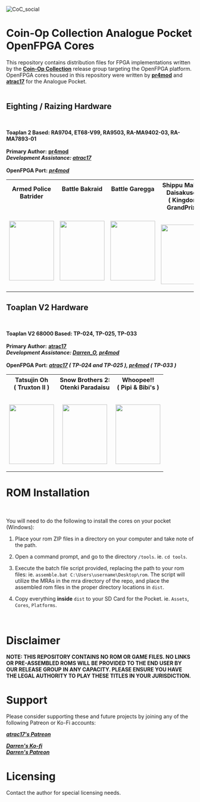 
![CoC_social](https://github.com/Coin-OpCollection/Distribution-MiSTerFPGA/assets/32810066/634c96ea-59c3-4590-b207-78f08db6cea0)

# Coin-Op Collection Analogue Pocket OpenFPGA Cores

This repository contains distribution files for FPGA implementations written by the [**Coin-Op Collection**](https://github.com/Coin-OpCollection) release group targeting the OpenFPGA platform. OpenFPGA cores housed in this repository were written by [**pr4mod**](https://github.com/psomashekar) and [**atrac17**](https://github.com/atrac17) for the Analogue Pocket. <br><br>

## Eighting / Raizing Hardware

<br>

**Toaplan 2 Based: RA9704, ET68-V99, RA9503, RA-MA9402-03, RA-MA7893-01** <br><br>
**Primary Author:** [**pr4mod**](https://github.com/psomashekar) <br>
***Development Assistance: [atrac17](https://github.com/atrac17)*** <br><br>
**OpenFPGA Port:** ***[pr4mod](https://github.com/psomashekar)***

<table><tr><th> <b>Armed Police Batrider</b> <br><br><br> <p align="center"><img width="120" height="160" src="https://github.com/Coin-OpCollection/Distribution-MiSTerFPGA/assets/32810066/c8082729-1d0a-4220-9e20-1b3b228a1b1f"></th><th> <b>Battle Bakraid</b> <br><br><br><br> <p align="center"><img width="120" height="160" src="https://github.com/Coin-OpCollection/Distribution-MiSTerFPGA/assets/32810066/1505aa86-a80f-45f3-a0ff-76ec50a1d4bb"></th><th> <b>Battle Garegga</b> <br><br><br><br> <p align="center"><img width="120" height="160" src="https://github.com/Coin-OpCollection/Distribution-MiSTerFPGA/assets/32810066/6b2252b6-bdcf-4a63-9070-7ebb38a14c41"></th><th> <b>Shippu Mahou Daisakusen<br>( Kingdom GrandPrix )</b> <br><br> <p align="center"><img width="120" height="160" src="https://github.com/Coin-OpCollection/Distribution-MiSTerFPGA/assets/32810066/0a00c521-54b7-4ec5-9b12-7054fdc497ac"></th><th> <b>Mahou Daisakusen<br>( Sorcer Striker )</b> <br><br> <p align="center"><img width="120" height="160" src="https://github.com/Coin-OpCollection/Distribution-MiSTerFPGA/assets/32810066/ec83aa94-ca58-4800-a52c-6cbb21a6f6be"></th></tr></table>

## Toaplan V2 Hardware

<br>

**Toaplan V2 68000 Based: TP-024, TP-025, TP-033** <br><br>
**Primary Author:** [**atrac17**](https://github.com/atrac17) <br>
***Development Assistance: [Darren_O](https://github.com/va7deo), [pr4mod](https://github.com/psomashekar)*** <br><br>
**OpenFPGA Port:** ***[atrac17](https://github.com/atrac17)  ( TP-024 and TP-025 ), [pr4mod](https://github.com/psomashekar) ( TP-033 )***  <br>

<table><tr><th> <b>Tatsujin Oh<br>( Truxton II )</b> <br><br> <p align="center"><img width="120" height="160" src="https://github.com/Coin-OpCollection/Distribution-OpenFPGA/assets/32810066/5750cae2-a60e-47ad-b834-8fab45c00ead"></th><th> <b>Snow Brothers 2:<br>Otenki Paradaisu<br></b> <br> <p align="center"><img width="120" height="160" src="https://github.com/Coin-OpCollection/Distribution-OpenFPGA/assets/32810066/f8a2532f-95a9-44e7-973c-f37ca7d5c09e"></th><th> <b>Whoopee!!<br>( Pipi & Bibi's ) </b> <br><br> <p align="center"><img width="120" height="160" src="https://github.com/Coin-OpCollection/Distribution-OpenFPGA/assets/32810066/c0da7ba7-6d26-4f0a-a40d-ad33d8f45d7c"></th></tr></table>

# ROM Installation

<br>

You will need to do the following to install the cores on your pocket (Windows):

1) Place your rom ZIP files in a directory on your computer and take note of the path.

2) Open a command prompt, and go to the directory `/tools`. ie. `cd tools`.

3) Execute the batch file script provided, replacing the path to your rom files: ie. `assemble.bat C:\Users\username\Desktop\rom`. The script will utilize the MRAs in the mra directory of the repo, and place the assembled rom files in the proper directory locations in `dist`.

4) Copy everything **inside** `dist` to your SD Card for the Pocket. ie. `Assets`, `Cores`, `Platforms`.

<br>

# Disclaimer

**NOTE: THIS REPOSITORY CONTAINS NO ROM OR GAME FILES. NO LINKS OR PRE-ASSEMBLED ROMS WILL BE PROVIDED TO THE END USER BY OUR RELEASE GROUP IN ANY CAPACITY. PLEASE ENSURE YOU HAVE THE LEGAL AUTHORITY TO PLAY THESE TITLES IN YOUR JURISDICTION.**

# Support

Please consider supporting these and future projects by joining any of the following Patreon or Ko-Fi accounts:

[***atrac17's Patreon***](https://www.patreon.com/atrac17)

[***Darren's Ko-fi***](https://ko-fi.com/darreno)
<br>
[***Darren's Patreon***](https://patreon.com/darreno)

# Licensing

Contact the author for special licensing needs.
